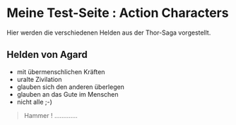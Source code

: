 # Meine Test-Seite : Action Characters

Hier werden die verschiedenen Helden aus der Thor-Saga vorgestellt.

## Helden von Agard
* mit übermenschlichen Kräften
* uralte Zivilation
* glauben sich den anderen überlegen
* glauben an das Gute im Menschen
* nicht alle ;-)

> Hammer !
> .............

